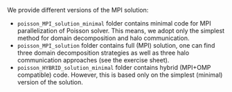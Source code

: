 We provide different versions of the MPI solution:
* `poisson_MPI_solution_minimal` folder contains minimal code for MPI parallelization of Poisson solver. This means, we adopt only the simplest method for domain decomposition and halo communication.
* `poisson_MPI_solution` folder contains full (MPI) solution, one can find three domain decomposition strategies as well as three halo communication approaches (see the exercise sheet).
* `poisson_HYBRID_solution_minimal` folder contains hybrid (MPI+OMP compatible) code. However, this is based only on the simplest (minimal) version of the solution.  
